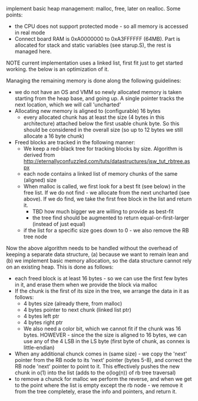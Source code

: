 implement basic heap management: malloc, free, later on realloc. Some points:
- the CPU does not support protected mode - so all memory is accessed in real mode
- Connect board RAM is 0xA0000000 to 0xA3FFFFFF (64MB). Part is allocated for
  stack and static variables (see starup.S), the rest is managed here.

NOTE current implementation uses a linked list, first fit just to get started working. the below is an optimization of it.

Managing the remaining memory is done along the following guidelines:
- we do not have an OS and VMM so newly allocated memory is taken starting from
  the heap base, and going up. A single pointer tracks the next location, which we will call 'uncharted'
- Allocating new memory is aligned to (configurable) 16 bytes
  - every allocated chunk has at least the size (4 bytes in this architecture) attached below the first usable chunk byte. So this should be considered in the overall size (so up to 12 bytes we still allocate a 16 byte chunk)
- Freed blocks are tracked in the following manner:
  - We keep a red-black tree for tracking blocks by size. Algorithm is derived
    from http://eternallyconfuzzled.com/tuts/datastructures/jsw_tut_rbtree.aspx
  - each node contains a linked list of memory chunks of the same (aligned) size
  - When malloc is called, we first look for a best fit (see below) in the free list. If we do not find - we allocate from the next uncharted (see above). If we do find, we take the first free block in the list and return it.
    - TBD how much bigger we are willing to provide as best-fit
    - the  tree find should be augmented to return equal-or-first-larger (instead of just equal)
  - if the list for a specific size goes down to 0 - we also remove the RB tree node


Now the above algorithm needs to be handled without the overhead of keeping a separate data structure, (a) because we want to remain lean and (b) we implement basic memory allocation, so the data structure cannot rely on an existing heap.
This is done as follows:
- each freed block is at least 16 bytes - so we can use the first few bytes in
  it, and erase them when we provide the block via malloc
- If the chunk is the first of its size in the tree, we arrange the data in it as follows:
  - 4 bytes size (already there, from malloc)
  - 4 bytes pointer to next chunk (linked list ptr)
  - 4 bytes left ptr
  - 4 bytes right ptr
  - We also need a color bit, which we cannot fit if the chunk was 16 bytes. HOWEVER - since the the size is aligned to 16 bytes, we can use any of the 4 LSB in the LS byte (first byte of chunk, as connex is little-endian)
- When any additional chunck comes in (same size) - we copy the 'next' pointer from the RB node to its 'next' pointer (bytes 5-8), and correct the RB node 'next' pointer to point to it. This effectively pushes the new chunk in o(1) into the list (adds to the o(log(n)) of rb tree traversal)
- to remove a chunck for malloc we perform the reverse, and when we get to the point
  where the list is empty except the rb node - we remove it from the tree completely, erase the info and pointers, and return it.
